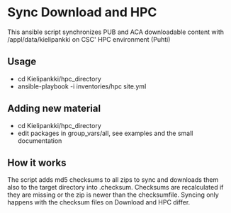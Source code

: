 # Sync Download and HPC
This ansible script synchronizes PUB and ACA downloadable content with /appl/data/kielipankki on CSC' HPC environment (Puhti)

## Usage

- cd Kielipankki/hpc_directory
- ansible-playbook -i inventories/hpc site.yml

## Adding new material

- cd Kielipankki/hpc_directory
- edit packages in group_vars/all, see examples and the small documentation

## How it works

The script adds md5 checksums to all zips to sync and downloads them also to the target directory into .checksum.
Checksums are recalculated if they are missing or the zip is newer than the checksumfile.
Syncing only happens with the checksum files on Download and HPC differ.